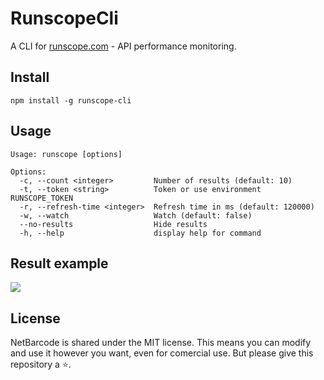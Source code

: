 # RunscopeCli

A CLI for [runscope.com](https://runscope.com) - API performance monitoring.

## Install
`npm install -g runscope-cli`

## Usage
```
Usage: runscope [options]

Options:
  -c, --count <integer>         Number of results (default: 10)
  -t, --token <string>          Token or use environment RUNSCOPE_TOKEN
  -r, --refresh-time <integer>  Refresh time in ms (default: 120000)
  -w, --watch                   Watch (default: false)
  --no-results                  Hide results
  -h, --help                    display help for command
```

## Result example
<img src="https://i.imgur.com/7A1WalL.png">

## License
NetBarcode is shared under the MIT license. This means you can modify and use it however you want, even for comercial use. But please give this repository a ⭐️.